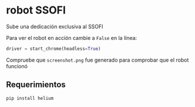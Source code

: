 # robot SSOFI
Sube una dedicación exclusiva al SSOFI

Para ver el robot en acción cambie a `False` en la línea:
```python
driver = start_chrome(headless=True) 
```
Compruebe que `screenshot.png` fue generado para comprobar que el robot funcionó

## Requerimientos
```bash
pip install helium
```


